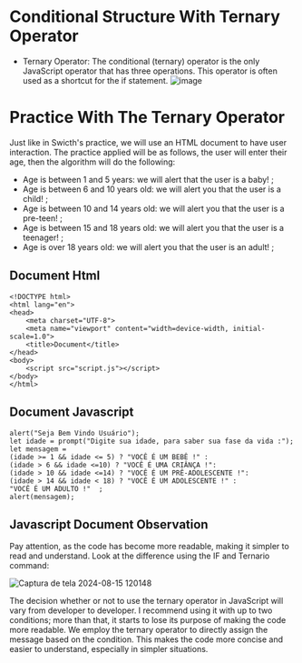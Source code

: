 # Conditional Structure With Ternary Operator
- Ternary Operator:
The conditional (ternary) operator is the only JavaScript operator that has three operations. This operator is often used as a shortcut for the if statement.
![image](https://github.com/user-attachments/assets/019ef20a-cf20-40ca-aa79-1ab4cda51fa3)
# Practice With The Ternary Operator 
Just like in Swicth's practice, we will use an HTML document to have user interaction. The practice applied will be as follows, the user will enter their age, then the algorithm will do the following:
- Age is between 1 and 5 years: we will alert that the user is a baby! ;
- Age is between 6 and 10 years old: we will alert you that the user is a child! ;
- Age is between 10 and 14 years old: we will alert you that the user is a pre-teen! ;
- Age is between 15 and 18 years old: we will alert you that the user is a teenager! ;
- Age is over 18 years old: we will alert you that the user is an adult! ;

## Document Html 
```
<!DOCTYPE html>
<html lang="en">
<head>
    <meta charset="UTF-8">
    <meta name="viewport" content="width=device-width, initial-scale=1.0">
    <title>Document</title>
</head>
<body>
    <script src="script.js"></script>
</body>
</html>
```

## Document Javascript 
``` 
alert("Seja Bem Vindo Usuário");
let idade = prompt("Digite sua idade, para saber sua fase da vida :");
let mensagem =
(idade >= 1 && idade <= 5) ? "VOCÊ É UM BEBÊ !" :
(idade > 6 && idade <=10) ? "VOCÊ É UMA CRIÂNÇA !":
(idade > 10 && idade <=14) ? "VOCÊ É UM PRÊ-ADOLESCENTE !":
(idade > 14 && idade < 18) ? "VOCÊ É UM ADOLESCENTE !" :
"VOCÊ É UM ADULTO !"  ;
alert(mensagem);
```
## Javascript Document Observation 
Pay attention, as the code has become more readable, making it simpler to read and understand. Look at the difference using the IF and Ternario command:

![Captura de tela 2024-08-15 120148](https://github.com/user-attachments/assets/a7e438ab-c6f3-4564-90cd-13a7916ad887)

The decision whether or not to use the ternary operator in JavaScript will vary from developer to developer. I recommend using it with up to two conditions; more than that, it starts to lose its purpose of making the code more readable. We employ the ternary operator to directly assign the message based on the condition. This makes the code more concise and easier to understand, especially in simpler situations.